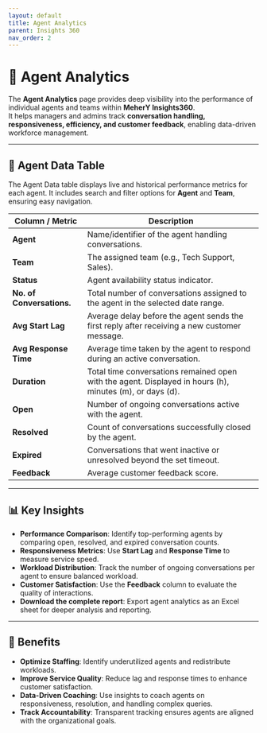 ```yaml
---
layout: default
title: Agent Analytics
parent: Insights 360
nav_order: 2
---
```


# 👤 Agent Analytics  

The **Agent Analytics** page provides deep visibility into the performance of individual agents and teams within **MeherY Insights360**.  
It helps managers and admins track **conversation handling, responsiveness, efficiency, and customer feedback**, enabling data-driven workforce management.  

---

## 📑 Agent Data Table  

The Agent Data table displays live and historical performance metrics for each agent. It includes search and filter options for **Agent** and **Team**, ensuring easy navigation.  

| Column / Metric | Description |
|-----------------|-------------|
| **Agent** | Name/identifier of the agent handling conversations. |
| **Team** | The assigned team (e.g., Tech Support, Sales). |
| **Status** | Agent availability status indicator. |
| **No. of Conversations.** | Total number of conversations assigned to the agent in the selected date range. |
| **Avg Start Lag** | Average delay before the agent sends the first reply after receiving a new customer message. |
| **Avg Response Time** | Average time taken by the agent to respond during an active conversation. |
| **Duration** | Total time conversations remained open with the agent. Displayed in hours (h), minutes (m), or days (d). |
| **Open** | Number of ongoing conversations active with the agent. |
| **Resolved** | Count of conversations successfully closed by the agent. |
| **Expired** | Conversations that went inactive or unresolved beyond the set timeout. |
| **Feedback** | Average customer feedback score. |

---

## 📊 Key Insights  

- **Performance Comparison**: Identify top-performing agents by comparing open, resolved, and expired conversation counts.  
- **Responsiveness Metrics**: Use **Start Lag** and **Response Time** to measure service speed.  
- **Workload Distribution**: Track the number of ongoing conversations per agent to ensure balanced workload.  
- **Customer Satisfaction**: Use the **Feedback** column to evaluate the quality of interactions.  
- **Download the complete report**: Export agent analytics as an Excel sheet for deeper analysis and reporting. 

---

## 🚀 Benefits  

- **Optimize Staffing**: Identify underutilized agents and redistribute workloads.  
- **Improve Service Quality**: Reduce lag and response times to enhance customer satisfaction.  
- **Data-Driven Coaching**: Use insights to coach agents on responsiveness, resolution, and handling complex queries.  
- **Track Accountability**: Transparent tracking ensures agents are aligned with the organizational goals.  
